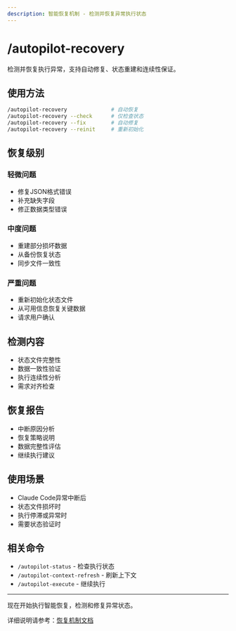```yaml
---
description: 智能恢复机制 - 检测并恢复异常执行状态
---
```


# /autopilot-recovery
检测并恢复执行异常，支持自动修复、状态重建和连续性保证。

## 使用方法
```bash
/autopilot-recovery              # 自动恢复
/autopilot-recovery --check      # 仅检查状态
/autopilot-recovery --fix        # 自动修复
/autopilot-recovery --reinit     # 重新初始化
```

## 恢复级别
### 轻微问题
- 修复JSON格式错误
- 补充缺失字段
- 修正数据类型错误

### 中度问题
- 重建部分损坏数据
- 从备份恢复状态
- 同步文件一致性

### 严重问题
- 重新初始化状态文件
- 从可用信息恢复关键数据
- 请求用户确认

## 检测内容
- 状态文件完整性
- 数据一致性验证
- 执行连续性分析
- 需求对齐检查

## 恢复报告
- 中断原因分析
- 恢复策略说明
- 数据完整性评估
- 继续执行建议

## 使用场景
- Claude Code异常中断后
- 状态文件损坏时
- 执行停滞或异常时
- 需要状态验证时

## 相关命令
- `/autopilot-status` - 检查执行状态
- `/autopilot-context-refresh` - 刷新上下文
- `/autopilot-execute` - 继续执行

---

现在开始执行智能恢复，检测和修复异常状态。

详细说明请参考：[恢复机制文档](../docs/recovery-mechanism.md)